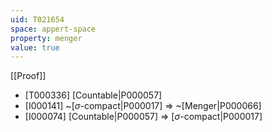 ```yaml
---
uid: T021654
space: appert-space
property: menger
value: true
---
```

[[Proof]]

* [T000336] [Countable|P000057]
* [I000141] ~[$\sigma$-compact|P000017] => ~[Menger|P000066]
* [I000074] [Countable|P000057] => [$\sigma$-compact|P000017]

